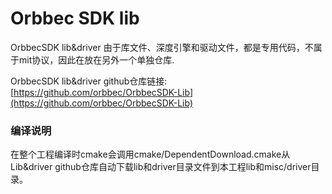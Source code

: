 # Orbbec SDK lib

OrbbecSDK lib&driver  由于库文件、深度引擎和驱动文件，都是专用代码，不属于mit协议，因此在放在另外一个单独仓库.

OrbbecSDK lib&driver github仓库链接: [https://github.com/orbbec/OrbbecSDK-Lib](https://github.com/orbbec/OrbbecSDK-Lib)

### 编译说明

在整个工程编译时cmake会调用cmake/DependentDownload.cmake从Lib&driver github仓库自动下载lib和driver目录文件到本工程lib和misc/driver目录。
